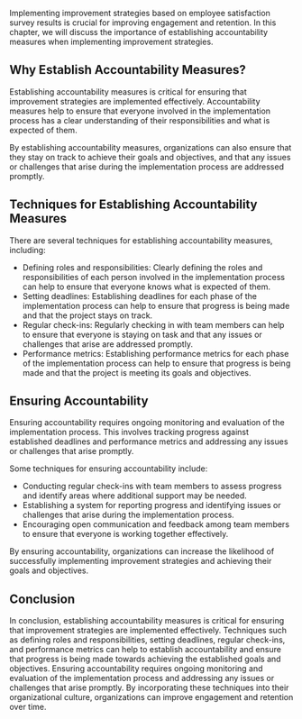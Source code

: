 
Implementing improvement strategies based on employee satisfaction survey results is crucial for improving engagement and retention. In this chapter, we will discuss the importance of establishing accountability measures when implementing improvement strategies.

Why Establish Accountability Measures?
--------------------------------------

Establishing accountability measures is critical for ensuring that improvement strategies are implemented effectively. Accountability measures help to ensure that everyone involved in the implementation process has a clear understanding of their responsibilities and what is expected of them.

By establishing accountability measures, organizations can also ensure that they stay on track to achieve their goals and objectives, and that any issues or challenges that arise during the implementation process are addressed promptly.

Techniques for Establishing Accountability Measures
---------------------------------------------------

There are several techniques for establishing accountability measures, including:

* Defining roles and responsibilities: Clearly defining the roles and responsibilities of each person involved in the implementation process can help to ensure that everyone knows what is expected of them.
* Setting deadlines: Establishing deadlines for each phase of the implementation process can help to ensure that progress is being made and that the project stays on track.
* Regular check-ins: Regularly checking in with team members can help to ensure that everyone is staying on task and that any issues or challenges that arise are addressed promptly.
* Performance metrics: Establishing performance metrics for each phase of the implementation process can help to ensure that progress is being made and that the project is meeting its goals and objectives.

Ensuring Accountability
-----------------------

Ensuring accountability requires ongoing monitoring and evaluation of the implementation process. This involves tracking progress against established deadlines and performance metrics and addressing any issues or challenges that arise promptly.

Some techniques for ensuring accountability include:

* Conducting regular check-ins with team members to assess progress and identify areas where additional support may be needed.
* Establishing a system for reporting progress and identifying issues or challenges that arise during the implementation process.
* Encouraging open communication and feedback among team members to ensure that everyone is working together effectively.

By ensuring accountability, organizations can increase the likelihood of successfully implementing improvement strategies and achieving their goals and objectives.

Conclusion
----------

In conclusion, establishing accountability measures is critical for ensuring that improvement strategies are implemented effectively. Techniques such as defining roles and responsibilities, setting deadlines, regular check-ins, and performance metrics can help to establish accountability and ensure that progress is being made towards achieving the established goals and objectives. Ensuring accountability requires ongoing monitoring and evaluation of the implementation process and addressing any issues or challenges that arise promptly. By incorporating these techniques into their organizational culture, organizations can improve engagement and retention over time.
